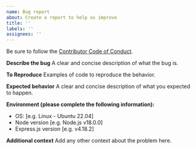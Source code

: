 ```yaml
---
name: Bug report
about: Create a report to help us improve
title: ''
labels: ''
assignees: ''
---
```


Be sure to follow the [Contributor Code of Conduct](https://github.com/artberri/express-http-context2/blob/main/CODE_OF_CONDUCT.md).

**Describe the bug**
A clear and concise description of what the bug is.

**To Reproduce**
Examples of code to reproduce the behavior.

**Expected behavior**
A clear and concise description of what you expected to happen.

**Environment (please complete the following information):**

- OS: [e.g. Linux - Ubuntu 22.04]
- Node version [e.g. Node.js v18.0.0]
- Express.js version [e.g. v4.18.2]

**Additional context**
Add any other context about the problem here.
